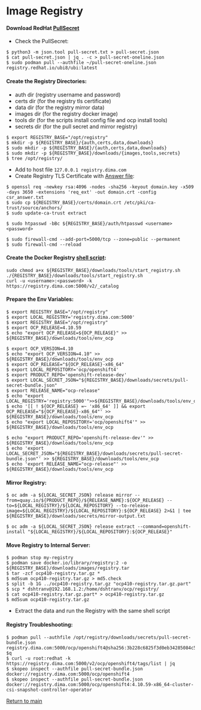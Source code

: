 # Image Registry

#### Download RedHat [PullSecret](https://console.redhat.com/openshift/downloads)

- Check the PullSecret:
```
$ python3 -m json.tool pull-secret.txt > pull-secret.json
$ cat pull-secret.json | jq . -c > pull-secret-oneline.json
$ sudo podman pull --authfile ~/pull-secret-oneline.json registry.redhat.io/ubi8/ubi:latest 
```
#### Create the Registry Directories:
- auth dir (registry username and password)
- certs dir (for the registry tls certificate)
- data dir (for the registry mirror data)
- images dir (for the registry docker image)
- tools dir (for the scripts install config file and ocp install tools)
- secrets dir (for the pull secret and mirror registry)

```
$ export REGISTRY_BASE="/opt/registry"
$ mkdir -p ${REGISTRY_BASE}/{auth,certs,data,downloads}
$ sudo mkdir -p ${REGISTRY_BASE}/{auth,certs,data,downloads}
$ sudo mkdir -p ${REGISTRY_BASE}/downloads/{images,tools,secrets}
$ tree /opt/registry/
```

- Add to host file `127.0.0.1 registry.dima.com`
- Create Registry TLS Certificate with [Answer file](opt/registry/certs/csr_answer.txt):

```
$ openssl req -newkey rsa:4096 -nodes -sha256 -keyout domain.key -x509 -days 3650 -extensions 'req_ext' -out domain.crt -config csr_answer.txt
$ sudo cp ${REGISTRY_BASE}/certs/domain.crt /etc/pki/ca-trust/source/anchors/
$ sudo update-ca-trust extract
```
```
$ sudo htpasswd -bBc ${REGISTRY_BASE}/auth/htpasswd <username> <password>
```
```
$ sudo firewall-cmd --add-port=5000/tcp --zone=public --permanent
$ sudo firewall-cmd --reload

```
#### Create the Docker Registry [shell script](opt/registry/downloads/tools/start_registry.sh):
```
sudo chmod a+x ${REGISTRY_BASE}/downloads/tools/start_registry.sh
./{REGISTRY_BASE}/downloads/tools/start_registry.sh
curl -u <username>:<password> -k https://registry.dima.com:5000/v2/_catalog
```

#### Prepare the Env Variables:
```
$ export REGISTRY_BASE="/opt/registry"
$ export LOCAL_REGISTRY='registry.dima.com:5000'
$ export REGISTRY_BASE="/opt/registry"
$ export OCP_RELEASE=4.10.59
$ echo "export OCP_RELEASE=${OCP_RELEASE}" >> ${REGISTRY_BASE}/downloads/tools/env_ocp
```
```
$ export OCP_VERSION=4.10
$ echo "export OCP_VERSION=4.10" >> ${REGISTRY_BASE}/downloads/tools/env_ocp
$ export OCP_RELEASE="${OCP_RELEASE}-x86_64"
$ export LOCAL_REPOSITORY='ocp/openshift4'
$ export PRODUCT_REPO='openshift-release-dev'
$ export LOCAL_SECRET_JSON="${REGISTRY_BASE}/downloads/secrets/pull-secret-bundle.json"
$ export RELEASE_NAME="ocp-release" 
$ echo "export LOCAL_REGISTRY='registry:5000'">>${REGISTRY_BASE}/downloads/tools/env_ocp
$ echo '[[ ! ${OCP_RELEASE} =~ 'x86_64' ]] && export OCP_RELEASE="${OCP_RELEASE}-x86_64"' >> ${REGISTRY_BASE}/downloads/tools/env_ocp
$ echo "export LOCAL_REPOSITORY='ocp/openshift4'" >> ${REGISTRY_BASE}/downloads/tools/env_ocp

$ echo "export PRODUCT_REPO='openshift-release-dev'" >> ${REGISTRY_BASE}/downloads/tools/env_ocp
$ echo 'export LOCAL_SECRET_JSON="${REGISTRY_BASE}/downloads/secrets/pull-secret-bundle.json"' >> ${REGISTRY_BASE}/downloads/tools/env_ocp
$ echo 'export RELEASE_NAME="ocp-release"' >> ${REGISTRY_BASE}/downloads/tools/env_ocp
```

#### Mirror Registry:
```
$ oc adm -a ${LOCAL_SECRET_JSON} release mirror --from=quay.io/${PRODUCT_REPO}/${RELEASE_NAME}:${OCP_RELEASE} --to=${LOCAL_REGISTRY}/${LOCAL_REPOSITORY} --to-release-image=${LOCAL_REGISTRY}/${LOCAL_REPOSITORY}:${OCP_RELEASE} 2>&1 | tee ${REGISTRY_BASE}/downloads/secrets/mirror-output.txt

$ oc adm -a ${LOCAL_SECRET_JSON} release extract --command=openshift-install "${LOCAL_REGISTRY}/${LOCAL_REPOSITORY}:${OCP_RELEASE}"
```

#### Move Registry to Internal Server:
```
$ podman stop my-registry
$ podman save docker.io/library/registry:2 -o ${REGISTRY_BASE}/downloads/images/registry.tar
$ tar -zcf ocp410-registry.tar.gz *
$ md5sum ocp410-registry.tar.gz > md5.check
$ split -b 1G ../ocp410-registry.tar.gz "ocp410-registry.tar.gz.part"
$ scp * dshtranv@192.168.1.2:/home/dshtranv/ocp/registry/
$ cat ocp410-registry.tar.gz.part* > ocp410-registry.tar.gz
$ md5sum ocp410-registry.tar.gz 
```
- Extract the data and run the Registry with the same shell script


#### Registry Troubleshooting:
```
$ podman pull --authfile /opt/registry/downloads/secrets/pull-secret-bundle.json  registry.dima.com:5000/ocp/openshift4@sha256:3b228c6825f3d0eb34285084c538801d52fa24dce1db87293e8cc9accd83aaa1
$q
$ curl -u root:redhat -k https://registry.dima.com:5000/v2/ocp/openshift4/tags/list | jq
$ skopeo inspect --authfile pull-secret-bundle.json  docker://registry.dima.com:5000/ocp/openshift4
$ skopeo inspect --authfile pull-secret-bundle.json  docker://registry.dima.com:5000/ocp/openshift4:4.10.59-x86_64-cluster-csi-snapshot-controller-operator
```

[Return to main](../README.md)